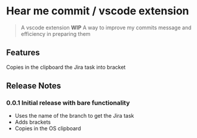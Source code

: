 # Hear me commit / vscode extension

> A vscode extension **WIP**
> A way to improve my commits message and efficiency in preparing them

## Features

Copies in the clipboard the Jira task into bracket

## Release Notes

### 0.0.1 Initial release with bare functionality
- Uses the name of the branch to get the Jira task
- Adds brackets
- Copies in the OS clipboard